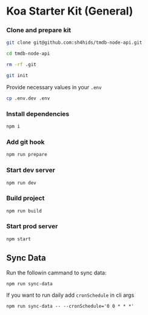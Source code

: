 # Koa Starter Kit (General)

### Clone and prepare kit

```bash
git clone git@github.com:sh4hids/tmdb-node-api.git
```

```bash
cd tmdb-node-api
```

```bash
rm -rf .git
```

```bash
git init
```

Provide necessary values in your `.env`

```bash
cp .env.dev .env
```

### Install dependencies

```bash
npm i
```

### Add git hook

```bash
npm run prepare
```

### Start dev server

```bash
npm run dev
```

### Build project

```bash
npm run build
```

### Start prod server

```bash
npm start
```

## Sync Data

Run the followin cammand to sync data:

```
npm run sync-data
```

If you want to run daily add `cronSchedule` in cli args

```
npm run sync-data -- --cronSchedule='0 0 * * *'
```
